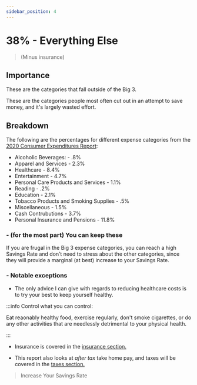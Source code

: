 ```yaml
---
sidebar_position: 4
---
```


# 38% - Everything Else

>(Minus insurance)

## Importance

These are the categories that fall outside of the Big 3. 

These are the categories people most often cut out in an attempt to save money, and it's largely wasted effort.

## Breakdown

The following are the percentages for different expense categories from the [2020 Consumer Expenditures Report](https://www.bls.gov/opub/reports/consumer-expenditures/2020/pdf/home.pdf):

- Alcoholic Beverages: - .8%
- Apparel and Services - 2.3%
- Healthcare - 8.4%
- Entertainment - 4.7%
- Personal Care Products and Services - 1.1%
- Reading - .2%
- Education - 2.1%
- Tobacco Products and Smoking Supplies - .5%
- Miscellaneous - 1.5%
- Cash Contrubutions - 3.7%
- Personal Insurance and Pensions - 11.8%

### - (for the most part) You can keep these

If you are frugal in the Big 3 expense categories, you can reach a high Savings Rate and don’t need to stress about the other categories, since they will provide a marginal (at best) increase to your Savings Rate.

### - Notable exceptions

- The only advice I can give with regards to reducing healthcare costs is to try your best to keep yourself healthy.

:::info Control what you can control:

Eat reaonably healthy food, exercise regularly, don't smoke cigarettes, or do any other activities that are needlessly detrimental to your physical health.

:::

- Insurance is covered in the [insurance section.](spending/insurance.md)

- This report also looks at *after tax* take home pay, and taxes will be covered in the [taxes section.](spending/taxes.md)

>Increase Your Savings Rate